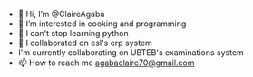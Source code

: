 - 👋 Hi, I’m @ClaireAgaba
- 👀 I’m interested in cooking and programming
- 🌱 I can't stop learning python
- 💞️ I collaborated on esl's erp system
- I'm currently collaborating on UBTEB's examinations system
- 📫 How to reach me agabaclaire70@gmail.com

<!---
ClaireAgaba/ClaireAgaba is a ✨ special ✨ repository because its `README.md` (this file) appears on your GitHub profile.
You can click the Preview link to take a look at your changes.
--->

